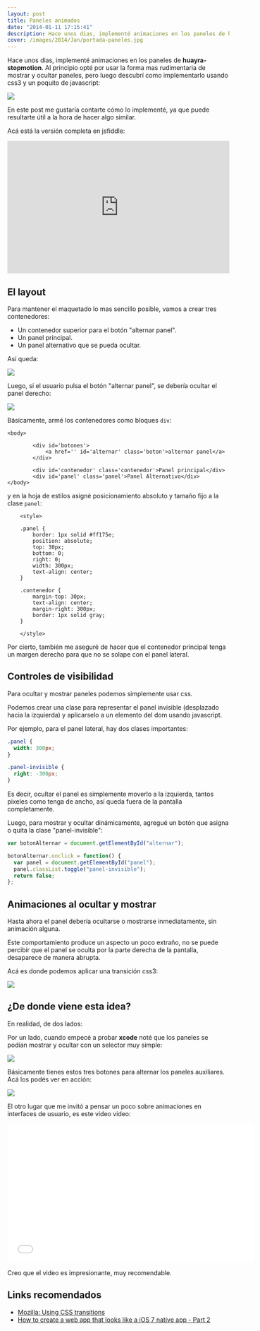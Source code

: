 ```yaml
---
layout: post
title: Paneles animados
date: "2014-01-11 17:15:41"
description: Hace unos dias, implementé animaciones en los paneles de huayra-stopmotion...
cover: /images/2014/Jan/portada-paneles.jpg
---
```


Hace unos dias, implementé animaciones en los paneles de **huayra-stopmotion**. Al principio opté por usar la forma mas rudimentaria de mostrar y ocultar paneles, pero luego descubrí como implementarlo usando css3 y un poquito de javascript:

![](/images/2014/Jan/stopmotion.gif)

En este post me gustaría contarte cómo lo implementé, ya que puede resultarte útil a la hora de hacer algo similar.

Acá está la versión completa en jsfiddle:

<iframe width="100%" height="300" src="http://jsfiddle.net/hugoruscitti/TVBHC/embedded/result,js,html,css" allowfullscreen="allowfullscreen" frameborder="0"></iframe>

## El layout

Para mantener el maquetado lo mas sencillo posible, vamos a crear tres contenedores:

- Un contenedor superior para el botón "alternar panel".
- Un panel principal.
- Un panel alternativo que se pueda ocultar.

Así queda:

![](/images/2014/Jan/estado_1.png)

Luego, si el usuario pulsa el botón "alternar panel", se debería ocultar el panel derecho:

![](/images/2014/Jan/estado_2.png)

Básicamente, armé los contenedores como bloques `div`:

```prettyprint lang-html
<body>

		<div id='botones'>
			<a href='' id='alternar' class='boton'>alternar panel</a>
		</div>

		<div id='contenedor' class='contenedor'>Panel principal</div>
		<div id='panel' class='panel'>Panel Alternativo</div>
</body>
```

y en la hoja de estilos asigné posicionamiento absoluto y tamaño fijo a la clase `panel`:

```prettyprint lang-css
	<style>

	.panel {
    	border: 1px solid #ff175e;
    	position: absolute;
    	top: 30px;
    	bottom: 0;
    	right: 0;
    	width: 300px;
    	text-align: center;
	}

	.contenedor {
		margin-top: 30px;
		text-align: center;
		margin-right: 300px;
		border: 1px solid gray;
	}

	</style>
```

Por cierto, también me aseguré de hacer que el contenedor principal tenga un margen derecho para que no se solape con el panel lateral.

## Controles de visibilidad

Para ocultar y mostrar paneles podemos simplemente usar css.

Podemos crear una clase para representar el panel invisible (desplazado hacia la izquierda) y aplicarselo a un elemento del dom usando javascript.

Por ejemplo, para el panel lateral, hay dos clases importantes:

```css
.panel {
  width: 300px;
}

.panel-invisible {
  right: -300px;
}
```

Es decir, ocultar el panel es simplemente moverlo a la izquierda, tantos pixeles como tenga de ancho, así queda fuera de la pantalla completamente.

Luego, para mostrar y ocultar dinámicamente, agregué un botón que asigna o quita la clase "panel-invisible":

```javascript
var botonAlternar = document.getElementById("alternar");

botonAlternar.onclick = function() {
  var panel = document.getElementById("panel");
  panel.classList.toggle("panel-invisible");
  return false;
};
```

## Animaciones al ocultar y mostrar

Hasta ahora el panel debería ocultarse o mostrarse inmediatamente, sin animación alguna.

Este comportamiento produce un aspecto un poco extraño, no se puede percibir que el panel se oculta por la parte derecha de la pantalla, desaparece de manera abrupta.

Acá es donde podemos aplicar una transición css3:

![](/images/2014/Jan/interpolaciones.png)

## ¿De donde viene esta idea?

En realidad, de dos lados:

Por un lado, cuando empecé a probar **xcode** noté que los paneles se podían mostrar y ocultar con un selector muy simple:

![](/images/2014/Jan/botones.png)

Básicamente tienes estos tres botones para alternar los paneles auxiliares. Acá los podés ver en acción:

![](/images/2014/Jan/xcode.gif)

El otro lugar que me invitó a pensar un poco sobre animaciones en interfaces de usuario, es este video video:

<iframe width="560" height="315" src="//www.youtube.com/embed/TMe0WnkF1Lc" frameborder="0" allowfullscreen></iframe>

Creo que el video es impresionante, muy recomendable.

## Links recomendados

- [Mozilla: Using CSS transitions](https://developer.mozilla.org/en-US/docs/Web/Guide/CSS/Using_CSS_transitions)
- [How to create a web app that looks like a iOS 7 native app - Part 2](http://mir.aculo.us/2013/10/10/how-to-create-a-web-app-that-looks-like-a-ios-7-native-app-part-2-behavior/)
